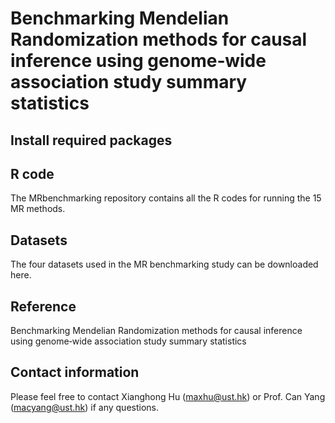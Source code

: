 # Benchmarking Mendelian Randomization methods for causal inference using genome‐wide association study summary statistics

## Install required packages

## R code
The MRbenchmarking repository contains all the R codes for running the 15 MR methods.

## Datasets
The four datasets used in the MR benchmarking study can be downloaded here.

## Reference
Benchmarking Mendelian Randomization methods for causal inference using genome‐wide association study summary statistics

## Contact information
Please feel free to contact Xianghong Hu (maxhu@ust.hk) or Prof. Can Yang (macyang@ust.hk) if any questions.

